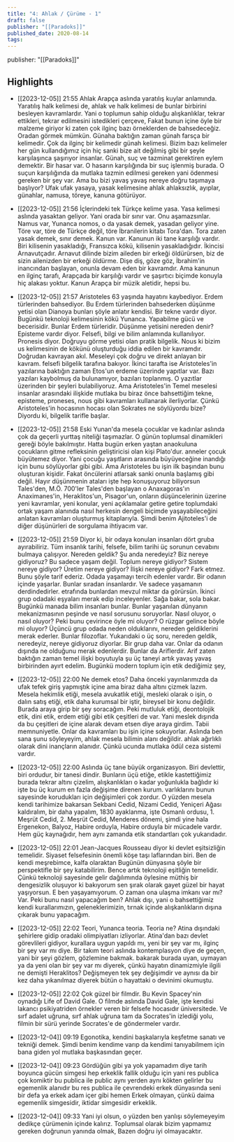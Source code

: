 ```yaml
---
title: "4: Ahlak / Çürüme - 1"
draft: false
publisher: "[[Paradoks]]"
published_date: 2020-08-14
tags:
---
```

publisher: "[[Paradoks]]"


## Highlights
* [[2023-12-05]] 21:55  Ahlak Arapça aslında yaratılış kuylar anlamında. Yaratılış halk kelimesi de, ahlak ve halk kelimesi de bunlar birbirini besleyen kavramlardır. Yani o toplumun sahip olduğu alışkanlıklar, tekrar ettikleri, tekrar edilmesini istedikleri çerçeve, Fakat bunun içine öyle bir malzeme giriyor ki zaten çok ilginç bazı örneklerden de bahsedeceğiz. Oradan görmek mümkün. Günaha baktığın zaman günah farsça bir kelimedir. Çok da ilginç bir kelimedir günah kelimesi. Bizim bazı kelimeler her gün kullandığımız için hiç sanki bize ait değilmiş gibi bir şeyle karşılaşınca şaşırıyor insanlar. Günah, suç ve tazminat gerektiren eylem demektir. Bir hasar var. O hasarın karşılığında bir suç işlenmiş burada. O suçun karşılığında da mutlaka tazmin edilmesi gereken yani ödenmesi gereken bir şey var. Ama bu bizi yavaş yavaş nereye doğru taşımaya başlıyor? Ufak ufak yasaya, yasak kelimesine ahlak ahlaksızlık, ayıplar, günahlar, namusa, töreye, kanuna götürüyor.

* [[2023-12-05]] 21:56  İçlerindeki tek Türkçe kelime yasa. Yasa kelimesi aslında yasaktan geliyor. Yani orada bir sınır var. Onu aşamazsınlar. Namus var, Yunanca nomos, o da yasak demek, yasadan geliyor yine. Töre var, töre de Türkçe değil, töre İbranilerin kitabı Tora'dan. Tora zaten yasak demek, sınır demek. Kanun var. Kanunun iki tane karşılığı vardır. Biri kilisenin yasakladığı, Fransızca kökü, kilisenin yasakladığıdır. İkincisi Arnavutçadır. Arnavut dilinde bizim aileden bir erkeği öldürürsen, biz de sizin ailenizden bir erkeği öldürme. Dişe diş, göze göz, İbrahim'in inancından başlayan, onunla devam eden bir kavramdır. Ama kanunun en ilginç tarafı, Arapçada bir karşılığı vardır ve şaşırtıcı biçimde konuyla hiç alakası yoktur. Kanun Arapça bir müzik aletidir, hepsi bu.

* [[2023-12-05]] 21:57  Aristoteles 63 yaşında hayatını kaybediyor. Erdem türlerinden bahsediyor. Bu Erdem türlerinden bahsederken düşünme yetisi olan Dianoya bunları şöyle anlatır kendisi. Bir tekne vardır diyor. Bugünkü teknoloji kelimesinin kökü Yunanca. Yapabilme gücü ve becerisidir. Bunlar Erdem türleridir. Düşünme yetisini nereden denir? Episteme vardır diyor. Felsefi, bilgi ve bilim anlamında kullanılıyor. Pronesis diyor. Doğruyu görme yetisi olan pratik bilgelik. Nous ki bizim us kelimesinin de kökünü oluşturduğu iddia edilen bir kavramdır. Doğrudan kavrayan akıl. Meseleyi çok doğru ve direkt anlayan bir kavram. felsefi bilgelik tarafına bakıyor. İkinci tarafta ise Aristoteles'in yazılarına baktığın zaman Etos'un erdeme üzerinde yapıtlar var. Bazı yazıları kaybolmuş da bulunamıyor, bazıları toplanmış. O yazıtlar üzerinden bir şeyleri bulabiliyoruz. Ama Aristoteles'in Temel meselesi insanlar arasındaki ilişkide mutlaka bu biraz önce bahsettiğim tekne, episteme, proneses, nous gibi kavramları kullanarak ilerliyorlar. Çünkü Aristoteles'in hocasının hocası olan Sokrates ne söylüyordu bize? Diyordu ki, bilgelik tarifle başlar.

* [[2023-12-05]] 21:58  Eski Yunan'da mesela çocuklar ve kadınlar aslında çok da geçerli yurttaş niteliği taşımazlar. O günün toplumsal dinamikleri gereği böyle bakılmıştır. Hatta bugün erken yaştan anaokuluna çocukların gitme refleksinin geliştiricisi olan kişi Plato'dur. anneler çocuk büyütemez diyor. Yani çocuğu yaşıtların arasında büyüyeceğine inandığı için bunu söylüyorlar gibi gibi. Ama Aristoteles bu işin ilk başından bunu oluşturan kişidir. Fakat öncülerini atlarsak sanki onunla başlamış gibi değil. Hayır düşünmenin ataları işte hep konuşuyoruz biliyorsun Tales'den, M.Ö. 700'ler Tales'den başlayan o Anaxagoras'ın Anaximanes'in, Heraklitos'un, Pisagor'un, onların düşüncelerinin üzerine yeni kavramlar, yeni konular, yeni açıklamalar getire getire toplumdaki ortak yaşam alanında nasıl herkesin dengeli biçimde yaşayabileceğini anlatan kavramları oluşturmuş kitaplarıyla. Şimdi benim Ajitoteles'i de diğer düşünürleri de sorgulama ihtiyacım var.

* [[2023-12-05]] 21:59  Diyor ki, bir odaya konulan insanları dört gruba ayırabiliriz. Tüm insanlık tarihi, felsefe, bilim tarihi üç sorunun cevabını bulmaya çalışıyor. Nereden geldik? Şu anda neredeyiz? Biz nereye gidiyoruz? Bu sadece yaşam değil. Toplum nereye gidiyor? Sistem nereye gidiyor? Üretim nereye gidiyor? İlişki nereye gidiyor? Fark etmez. Bunu şöyle tarif ederiz. Odada yaşamayı tercih edenler vardır. Bir odanın içinde yaşarlar. Bunlar sıradan insanlardır. Ve sadece yaşamanın derdindedirler. etrafında bunlardan mevzul miktar da görürsün. İkinci grup odadaki eşyaları merak edip inceleyenler. Sağa bakar, sola bakar. Bugünkü manada bilim insanları bunlar. Bunlar yaşanılan dünyanın mekanizmasının peşinde ve nasıl sorusunu soruyorlar. Nasıl oluyor, o nasıl oluyor? Peki bunu çevirince öyle mi oluyor? O rüzgar gelince böyle mi oluyor? Üçüncü grup odada neden olduklarını, nereden geldiklerini merak ederler. Bunlar filozoflar. Yukarıdaki o üç soru, nereden geldik, neredeyiz, nereye gidiyoruz diyorlar. Bir grup daha var. Onlar da odanın dışında ne olduğunu merak edenlerdir. Bunlar da Ariflerdir. Arif zaten baktığın zaman temel ilişki boyutuyla şu üç taneyi artık yavaş yavaş birbirinden ayırt edelim. Bugünkü modern toplum için etik dediğimiz şey,

* [[2023-12-05]] 22:00  Ne demek etos? Daha önceki yayınlarımızda da ufak tefek giriş yapmıştık içine ama biraz daha altını çizmek lazım. Mesela hekimlik etiği, mesela avukatlık etiği, mesleki olarak o işin, o dalın satış etiği, etik daha kurumsal bir iştir, bireysel bir konu değildir. Burada araya girip bir şey soracağım. Peki mutluluk etiği, deontolojik etik, dini etik, erdem etiği gibi etik çeşitleri de var. Yani meslek dışında da bu çeşitleri de içine alarak devam etsen diye araya girdim. Tabii memnuniyetle. Onlar da kavramları bu işin içine sokuyorlar. Aslında ben sana şunu söyleyeyim, ahlak mesela bilimin alanı değildir. ahlak ağırlıklı olarak dini inançların alanıdır. Çünkü ucunda mutlaka ödül ceza sistemi vardır.

* [[2023-12-05]] 22:00  Aslında üç tane büyük organizasyon. Biri devlettir, biri ordudur, bir tanesi dindir. Bunların üçü etiğe, etikle kastettiğimiz burada tekrar altını çizelim, alışkanlıkları o kadar yoğunlukla bağlıdır ki işte bu üç kurum en fazla değişime direnen kurum. varlıklarını bunun sayesinde korudukları için değişimleri çok zordur. O yüzden mesela kendi tarihimize bakarsan Sekbani Cedid, Nizami Cedid, Yeniçeri Ağası kaldıralım, bir daha yapalım, 1830 ayaklanma, işte Osmanlı ordusu, 1. Meşrüt Cedid, 2. Meşrüt Cedid, Menderes dönemi, şimdi yine hala Ergenekon, Balyoz, Habire orduyla, Habire orduyla bir mücadele vardır. Hem güç kaynağıdır, hem aynı zamanda etik standartları çok yukarıdadır.

* [[2023-12-05]] 22:01  Jean-Jacques Rousseau diyor ki devlet eşitsizliğin temelidir. Siyaset felsefesinin önemli köşe taşı laflarından biri. Ben de kendi meşrebimce, kalfa olaraktan Bugünün dünyasına şöyle bir perspektifle bir şey katabilirim. Bence artık teknoloji eşitliğin temelidir. Çünkü teknoloji sayesinde gelir dağılımında öylesine müthiş bir dengesizlik oluşuyor ki bakıyorum sen şırak olarak gayet güzel bir hayat yaşıyorsun. E ben yaşayamıyorum. O zaman ona ulaşma imkanı var mı? Var. Peki bunu nasıl yapacağım ben? Ahlak dışı, yani o bahsettiğimiz kendi kurallarımızın, geleneklerimizin, tırnak içinde alışkanlıkların dışına çıkarak bunu yapacağım.

* [[2023-12-05]] 22:02  Teori, Yunanca teoria. Teoria ne? Atina dışındaki şehirlere gidip oradaki olimpiyatları izliyorlar. Atina'dan bazı devlet görevlileri gidiyor, kurallara uygun yapıldı mı, yeni bir şey var mı, ilginç bir şey var mı diye. Bir takım teori aslında kontemplasyon diye de geçen, yani bir şeyi gözlem, gözlemine bakmak. bakarak burada uyan, uymayan ya da yeni olan bir şey var mı diyerek, çünkü hayatın dinamizmiyle ilgili ne demişti Heraklitos? Değişmeyen tek şey değişimdir ve aynısı da bir kez daha yıkanılmaz diyerek bütün o hayattaki o devinimi okumuştu.

* [[2023-12-05]] 22:02  Çok güzel bir filmdir. Bu Kevin Spacey'nin oynadığı Life of David Gale. O filmde aslında David Gale, işte kendisi lakancı psikiyatriden örnekler veren bir felsefe hocasıdır üniversitede. Ve sırf adalet uğruna, sırf ahlak uğruna tam da Socrates'in izlediği yolu, filmin bir sürü yerinde Socrates'e de göndermeler vardır.

* [[2023-12-04]] 09:19  Egonotika, kendini başkalarıyla keşfetme sanatı ve tekniği demek. Şimdi benim kendime varıp da kendimi tanıyabilmem için bana giden yol mutlaka başkasından geçer.

* [[2023-12-04]] 09:23  Gördüğün gibi ya yok yapamadım diye tarih boyunca gücün simgesi hep erkeklik fallik olduğu için yani res publica çok komiktir bu publica ile public aynı yerden aynı kökten gelirler bu egemenlik alanıdır bu res publica ile çevrendeki erkek dünyasında seni bir defa ya erkek adam içer gibi hemen Erkek olmayan, çünkü daima egemenlik simgesidir, iktidar simgesidir erkeklik.

* [[2023-12-04]] 09:33  Yani iyi olsun, o yüzden ben yanlışı söylemeyeyim dedikçe çürümenin içinde kalırız. Toplumsal olarak bizim yapmamız gereken doğrunun yanında olmak, Bazen doğru iyi olmayacaktır.

